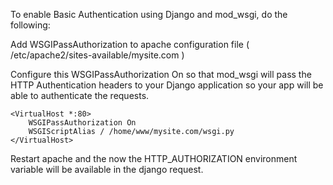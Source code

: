 To enable Basic Authentication using Django and mod_wsgi, do the following:

Add WSGIPassAuthorization to apache configuration file (
/etc/apache2/sites-available/mysite.com )

Configure this WSGIPassAuthorization On so that mod_wsgi will pass the HTTP Authentication headers to your Django application so your app will be able to
authenticate the requests.
```
<VirtualHost *:80>
    WSGIPassAuthorization On
    WSGIScriptAlias / /home/www/mysite.com/wsgi.py
</VirtualHost>
```

Restart apache and the now the HTTP_AUTHORIZATION environment variable will be available in the django request.
